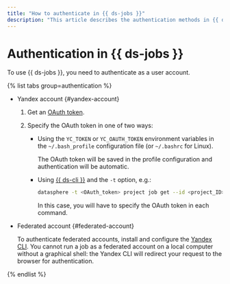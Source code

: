 ```yaml
---
title: "How to authenticate in {{ ds-jobs }}"
description: "This article describes the authentication methods in {{ ds-jobs }}."
---
```


# Authentication in {{ ds-jobs }}

To use {{ ds-jobs }}, you need to authenticate as a user account.

{% list tabs group=authentication %}

- Yandex account {#yandex-account}

   1. Get an [OAuth token](../../../iam/concepts/authorization/oauth-token.md).
   1. Specify the OAuth token in one of two ways:

      * Using the `YC_TOKEN` or `YC_OAUTH_TOKEN` environment variables in the `~/.bash_profile` configuration file (or `~/.bashrc` for Linux).

         The OAuth token will be saved in the profile configuration and authentication will be automatic.

      * Using [{{ ds-cli }}](cli.md) and the `-t` option, e.g.:

         ```bash
         datasphere -t <OAuth_token> project job get --id <project_ID>
         ```

         In this case, you will have to specify the OAuth token in each command.


- Federated account {#federated-account}

   To authenticate federated accounts, install and configure the [Yandex CLI](../../../cli/quickstart.md). You cannot run a job as a federated account on a local computer without a graphical shell: the Yandex CLI will redirect your request to the browser for authentication.

{% endlist %}